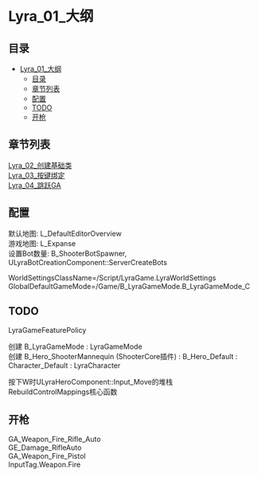 # Lyra_01_大纲
## 目录
- [Lyra_01_大纲](#lyra_01_大纲)
    - [目录](#目录)
    - [章节列表](#章节列表)
    - [配置](#配置)
    - [TODO](#todo)
    - [开枪](#开枪)

## 章节列表
[Lyra_02_创建基础类](Lyra_02_创建基础类.md)  
[Lyra_03_按键绑定](Lyra_03_按键绑定.md)  
[Lyra_04_跳跃GA](Lyra_04_跳跃GA.md)  

## 配置
默认地图: L_DefaultEditorOverview  
游戏地图: L_Expanse  
设置Bot数量: B_ShooterBotSpawner, ULyraBotCreationComponent::ServerCreateBots  

WorldSettingsClassName=/Script/LyraGame.LyraWorldSettings
GlobalDefaultGameMode=/Game/B_LyraGameMode.B_LyraGameMode_C

## TODO
LyraGameFeaturePolicy  

创建 B_LyraGameMode : LyraGameMode  
创建 B_Hero_ShooterMannequin (ShooterCore插件) : B_Hero_Default : Character_Default : LyraCharacter  
  
按下W时ULyraHeroComponent::Input_Move的堆栈  
RebuildControlMappings核心函数  

## 开枪
GA_Weapon_Fire_Rifle_Auto  
GE_Damage_RifleAuto  
GA_Weapon_Fire_Pistol  
InputTag.Weapon.Fire  
